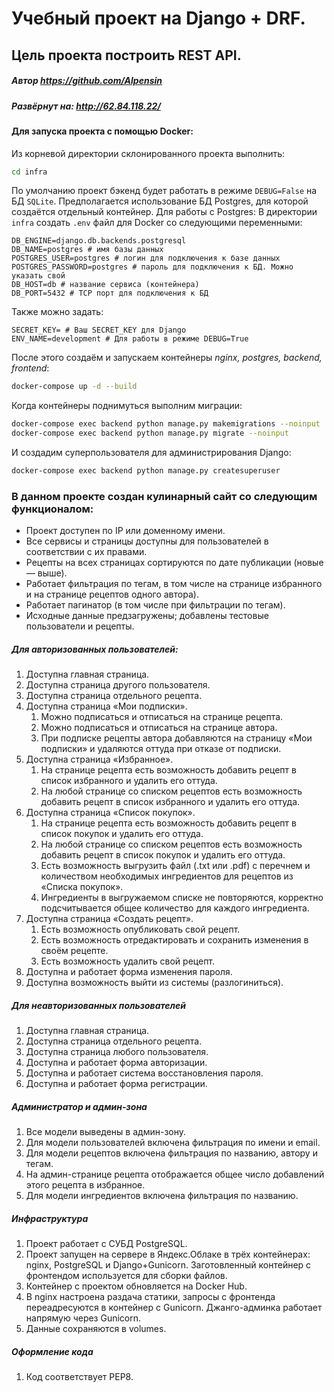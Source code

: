 # Учебный проект на Django + DRF.
## Цель проекта построить REST API.
##### _Автор https://github.com/Alpensin_
##### _Развёрнут на:_ http://62.84.118.22/
#### Для запуска проекта с помощью Docker:
Из корневой директории склонированного проекта выполнить:
```sh 
cd infra
```
По умолчанию проект бэкенд будет работать в режиме ```DEBUG=False``` на БД ```SQLite```.
Предполагается использование БД Postgres, для которой создаётся отдельный контейнер. Для работы с Postgres: 
В директории ```infra``` создать ```.env``` файл для Docker со следующими переменными:
```.env
DB_ENGINE=django.db.backends.postgresql
DB_NAME=postgres # имя базы данных
POSTGRES_USER=postgres # логин для подключения к базе данных
POSTGRES_PASSWORD=postgres # пароль для подключения к БД. Можно указать свой
DB_HOST=db # название сервиса (контейнера)
DB_PORT=5432 # TCP порт для подключения к БД
```
Также можно задать:
```.env
SECRET_KEY= # Ваш SECRET_KEY для Django
ENV_NAME=development # Для работы в режиме DEBUG=True
```
После этого создаём и запускаем контейнеры _nginx, postgres, backend, frontend_:
```sh
docker-compose up -d --build
```
Когда контейнеры поднимуться выполним миграции:
```sh
docker-compose exec backend python manage.py makemigrations --noinput
docker-compose exec backend python manage.py migrate --noinput
```
И создадим суперпользователя для администрирования Django:
```sh
docker-compose exec backend python manage.py createsuperuser
```
### В данном проекте создан кулинарный сайт со следующим функционалом:
- Проект доступен по IP или доменному имени.
- Все сервисы и страницы доступны для пользователей в соответствии с их правами.
- Рецепты на всех страницах сортируются по дате публикации (новые — выше).
- Работает фильтрация по тегам, в том числе на странице избранного и на странице рецептов одного автора).
- Работает пагинатор (в том числе при фильтрации по тегам).
- Исходные данные предзагружены; добавлены тестовые пользователи и рецепты.
##### Для авторизованных пользователей:
1. Доступна главная страница.
2. Доступна страница другого пользователя.
3. Доступна страница отдельного рецепта.
4. Доступна страница «Мои подписки».
   1. Можно подписаться и отписаться на странице рецепта.
   2. Можно подписаться и отписаться на странице автора.
   3. При подписке рецепты автора добавляются на страницу «Мои подписки» и удаляются оттуда при отказе от подписки.
5. Доступна страница «Избранное».
   1. На странице рецепта есть возможность добавить рецепт в список избранного и удалить его оттуда.
   2. На любой странице со списком рецептов есть возможность добавить рецепт в список избранного и удалить его оттуда.
6. Доступна страница «Список покупок».
   1. На странице рецепта есть возможность добавить рецепт в список покупок и удалить его оттуда.
   2. На любой странице со списком рецептов есть возможность добавить рецепт в список покупок и удалить его оттуда.
   3. Есть возможность выгрузить файл (.txt или .pdf) с перечнем и количеством необходимых ингредиентов для рецептов из «Списка покупок».
    4. Ингредиенты в выгружаемом списке не повторяются, корректно подсчитывается общее количество для каждого ингредиента.
7. Доступна страница «Создать рецепт».
    1. Есть возможность опубликовать свой рецепт.
    2. Есть возможность отредактировать и сохранить изменения в своём рецепте.
    3. Есть возможность удалить свой рецепт.
8. Доступна и работает форма изменения пароля.
9. Доступна возможность выйти из системы (разлогиниться).
##### Для неавторизованных пользователей
1. Доступна главная страница.
2. Доступна страница отдельного рецепта.
3. Доступна страница любого пользователя.
4. Доступна и работает форма авторизации.
5. Доступна и работает система восстановления пароля.
6. Доступна и работает форма регистрации.
##### Администратор и админ-зона
1. Все модели выведены в админ-зону.
2. Для модели пользователей включена фильтрация по имени и email.
3. Для модели рецептов включена фильтрация по названию, автору и тегам.
4. На админ-странице рецепта отображается общее число добавлений этого рецепта в избранное.
5. Для модели ингредиентов включена фильтрация по названию.
##### Инфраструктура
1. Проект работает с СУБД PostgreSQL.
2. Проект запущен на сервере в Яндекс.Облаке в трёх контейнерах: nginx, PostgreSQL и Django+Gunicorn. Заготовленный контейнер с фронтендом используется для сборки файлов.
3. Контейнер с проектом обновляется на Docker Hub.
4. В nginx настроена раздача статики, запросы с фронтенда переадресуются в контейнер с Gunicorn. Джанго-админка работает напрямую через Gunicorn.
5. Данные сохраняются в volumes.
##### Оформление кода
1. Код соответствует PEP8.

